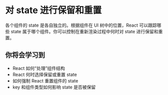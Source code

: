 # 对 state 进行保留和重置
各个组件的 state 是各自独立的。根据组件在 UI 树中的位置，React 可以跟踪哪些 state 属于哪个组件。你可以控制在重新渲染过程中何时对 state 进行保留和重置。

## 你将会学习到
+ React 如何“处理”组件结构
+ React 何时选择保留或重置 state
+ 如何强制 React 重置组件的 state
+ key 和组件类型如何影响 state 是否被保留
